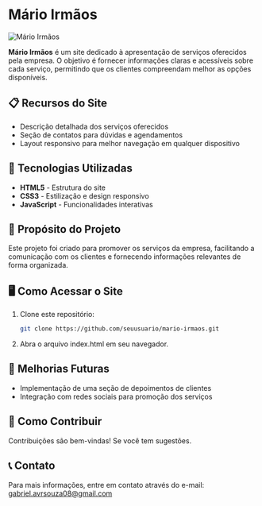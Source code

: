 # Mário Irmãos

![Mário Irmãos](https://user-images.githubusercontent.com/000000/00000000.png)

**Mário Irmãos** é um site dedicado à apresentação de serviços oferecidos pela empresa. O objetivo é fornecer informações claras e acessíveis sobre cada serviço, permitindo que os clientes compreendam melhor as opções disponíveis.

## 📋 Recursos do Site

- Descrição detalhada dos serviços oferecidos
- Seção de contatos para dúvidas e agendamentos
- Layout responsivo para melhor navegação em qualquer dispositivo

## 🚀 Tecnologias Utilizadas

- **HTML5** - Estrutura do site
- **CSS3** - Estilização e design responsivo
- **JavaScript** - Funcionalidades interativas

## 🎯 Propósito do Projeto

Este projeto foi criado para promover os serviços da empresa, facilitando a comunicação com os clientes e fornecendo informações relevantes de forma organizada.

## 🖥️ Como Acessar o Site

1. Clone este repositório:
   ```bash
   git clone https://github.com/seuusuario/mario-irmaos.git
   
2. Abra o arquivo index.html em seu navegador.

## 🔧 Melhorias Futuras

- Implementação de uma seção de depoimentos de clientes
- Integração com redes sociais para promoção dos serviços
## 🤝 Como Contribuir

Contribuições são bem-vindas! Se você tem sugestões.

## 📞 Contato

Para mais informações, entre em contato através do e-mail: [gabriel.avrsouza08@gmail.com](mailto:gabriel.avrsouza08@gmail.com)




